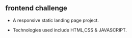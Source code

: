## frontend challenge

- A responsive static landing page project.

- Technologies used include HTML,CSS & JAVASCRIPT.
